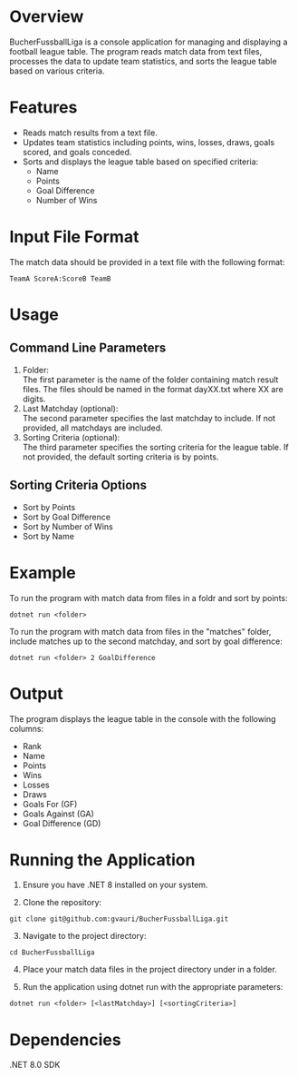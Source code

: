# Overview

BucherFussballLiga is a console application for managing and displaying a football league table. The program reads match data from text files, processes the data to update team statistics, and sorts the league table based on various criteria.

# Features

- Reads match results from a text file.
- Updates team statistics including points, wins, losses, draws, goals scored, and goals conceded.
- Sorts and displays the league table based on specified criteria:
    - Name
    - Points
    - Goal Difference
    - Number of Wins

# Input File Format

The match data should be provided in a text file with the following format:

```
TeamA ScoreA:ScoreB TeamB
``` 

# Usage
## Command Line Parameters

1. Folder:<br>
    The first parameter is the name of the folder containing match result files. The files should be named in the format dayXX.txt where XX are digits.
2. Last Matchday (optional):<br>
    The second parameter specifies the last matchday to include. If not provided, all matchdays are included.
3. Sorting Criteria (optional):<br>
    The third parameter specifies the sorting criteria for the league table. If not provided, the default sorting criteria is by points.

## Sorting Criteria Options

-  Sort by Points
-  Sort by Goal Difference
-  Sort by Number of Wins
-  Sort by Name

# Example

To run the program with match data from files in a foldr and sort by points:<br>
```
dotnet run <folder>
```

To run the program with match data from files in the "matches" folder, include matches up to the second matchday, and sort by goal difference:<br>
```
dotnet run <folder> 2 GoalDifference
```


# Output

The program displays the league table in the console with the following columns:

- Rank
- Name
- Points
- Wins
- Losses
- Draws
- Goals For (GF)
- Goals Against (GA)
- Goal Difference (GD)


# Running the Application

1. Ensure you have .NET 8 installed on your system. 

2. Clone the repository:
```
git clone git@github.com:gvauri/BucherFussballLiga.git
```

3. Navigate to the project directory:
```
cd BucherFussballLiga
```
4. Place your match data files in the project directory under in a folder.

5. Run the application using dotnet run with the appropriate parameters:
```
dotnet run <folder> [<lastMatchday>] [<sortingCriteria>]
```

# Dependencies

.NET 8.0 SDK
